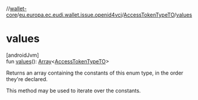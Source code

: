 //[wallet-core](../../../index.md)/[eu.europa.ec.eudi.wallet.issue.openid4vci](../index.md)/[AccessTokenTypeTO](index.md)/[values](values.md)

# values

[androidJvm]\
fun [values](values.md)(): [Array](https://kotlinlang.org/api/latest/jvm/stdlib/kotlin/-array/index.html)&lt;[AccessTokenTypeTO](index.md)&gt;

Returns an array containing the constants of this enum type, in the order they're declared.

This method may be used to iterate over the constants.
